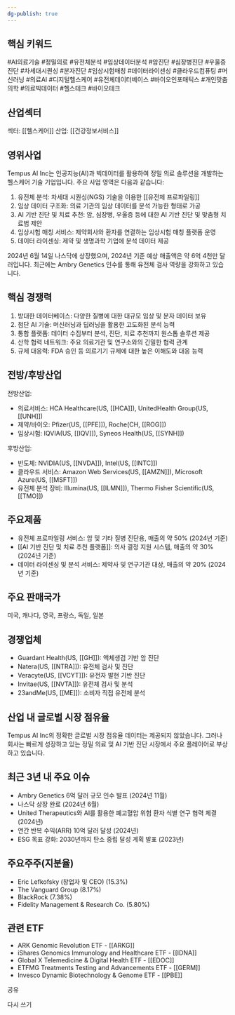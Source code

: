 ```yaml
---
dg-publish: true
---
```

## 핵심 키워드

#AI의료기술 #정밀의료 #유전체분석 #임상데이터분석 #암진단 #심장병진단 #우울증진단 #차세대시퀀싱 #분자진단 #임상시험매칭 #데이터라이센싱 #클라우드컴퓨팅 #머신러닝 #의료AI #디지털헬스케어 #유전체데이터베이스 #바이오인포매틱스 #개인맞춤의학 #의료빅데이터 #헬스테크 #바이오테크 

## 산업섹터

섹터: [[헬스케어]]
산업: [[건강정보서비스]]

## 영위사업

Tempus AI Inc는 인공지능(AI)과 빅데이터를 활용하여 정밀 의료 솔루션을 개발하는 헬스케어 기술 기업입니다. 주요 사업 영역은 다음과 같습니다:

1. 유전체 분석: 차세대 시퀀싱(NGS) 기술을 이용한 [[유전체 프로파일링]]
2. 임상 데이터 구조화: 의료 기관의 임상 데이터를 분석 가능한 형태로 가공
3. AI 기반 진단 및 치료 추천: 암, 심장병, 우울증 등에 대한 AI 기반 진단 및 맞춤형 치료법 제안
4. 임상시험 매칭 서비스: 제약회사와 환자를 연결하는 임상시험 매칭 플랫폼 운영
5. 데이터 라이센싱: 제약 및 생명과학 기업에 분석 데이터 제공

2024년 6월 14일 나스닥에 상장했으며, 2024년 기준 예상 매출액은 약 6억 4천만 달러입니다. 최근에는 Ambry Genetics 인수를 통해 유전체 검사 역량을 강화하고 있습니다.

## 핵심 경쟁력

1. 방대한 데이터베이스: 다양한 질병에 대한 대규모 임상 및 분자 데이터 보유
2. 첨단 AI 기술: 머신러닝과 딥러닝을 활용한 고도화된 분석 능력
3. 통합 플랫폼: 데이터 수집부터 분석, 진단, 치료 추천까지 원스톱 솔루션 제공
4. 산학 협력 네트워크: 주요 의료기관 및 연구소와의 긴밀한 협력 관계
5. 규제 대응력: FDA 승인 등 의료기기 규제에 대한 높은 이해도와 대응 능력

## 전방/후방산업

전방산업:

- 의료서비스: HCA Healthcare(US, [[HCA]]), UnitedHealth Group(US, [[UNH]])
- 제약/바이오: Pfizer(US, [[PFE]]), Roche(CH, [[ROG]])
- 임상시험: IQVIA(US, [[IQV]]), Syneos Health(US, [[SYNH]])

후방산업:

- 반도체: NVIDIA(US, [[NVDA]]), Intel(US, [[INTC]])
- 클라우드 서비스: Amazon Web Services(US, [[AMZN]]), Microsoft Azure(US, [[MSFT]])
- 유전체 분석 장비: Illumina(US, [[ILMN]]), Thermo Fisher Scientific(US, [[TMO]])

## 주요제품

- 유전체 프로파일링 서비스: 암 및 기타 질병 진단용, 매출의 약 50% (2024년 기준)
- [[AI 기반 진단 및 치료 추천 플랫폼]]: 의사 결정 지원 시스템, 매출의 약 30% (2024년 기준)
- 데이터 라이센싱 및 분석 서비스: 제약사 및 연구기관 대상, 매출의 약 20% (2024년 기준)

## 주요 판매국가

미국, 캐나다, 영국, 프랑스, 독일, 일본

## 경쟁업체

- Guardant Health(US, [[GH]]): 액체생검 기반 암 진단
- Natera(US, [[NTRA]]): 유전체 검사 및 진단
- Veracyte(US, [[VCYT]]): 유전자 발현 기반 진단
- Invitae(US, [[NVTA]]): 유전체 검사 및 분석
- 23andMe(US, [[ME]]): 소비자 직접 유전체 분석

## 산업 내 글로벌 시장 점유율

Tempus AI Inc의 정확한 글로벌 시장 점유율 데이터는 제공되지 않았습니다. 그러나 회사는 빠르게 성장하고 있는 정밀 의료 및 AI 기반 진단 시장에서 주요 플레이어로 부상하고 있습니다.

## 최근 3년 내 주요 이슈

- Ambry Genetics 6억 달러 규모 인수 발표 (2024년 11월)
- 나스닥 상장 완료 (2024년 6월)
- United Therapeutics와 AI를 활용한 폐고혈압 위험 환자 식별 연구 협력 체결 (2024년)
- 연간 반복 수익(ARR) 10억 달러 달성 (2024년)
- ESG 목표 강화: 2030년까지 탄소 중립 달성 계획 발표 (2023년)

## 주요주주(지분율)

- Eric Lefkofsky (창업자 및 CEO) (15.3%)
- The Vanguard Group (8.17%)
- BlackRock (7.38%)
- Fidelity Management & Research Co. (5.80%)

## 관련 ETF

- ARK Genomic Revolution ETF - [[ARKG]]
- iShares Genomics Immunology and Healthcare ETF - [[IDNA]]
- Global X Telemedicine & Digital Health ETF - [[EDOC]]
- ETFMG Treatments Testing and Advancements ETF - [[GERM]]
- Invesco Dynamic Biotechnology & Genome ETF - [[PBE]]

공유

다시 쓰기